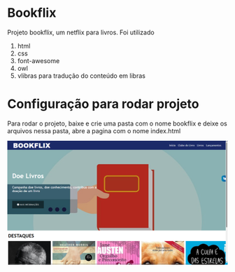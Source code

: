# Bookflix
Projeto bookflix, um netflix para livros. Foi utilizado 
<ol>
  <li>html</li>
  <li>css</li>
  <li>font-awesome</li>
  <li>owl</li>
  <li>vlibras para tradução do conteúdo em libras</li>
</ol>

# Configuração para rodar projeto
Para rodar o projeto, baixe e crie uma pasta com o nome bookflix e deixe os arquivos nessa pasta, abre a pagina com o nome index.html

<img src="https://github.com/gabrielajs/bookflix/blob/main/img/pagina-inicial.png">

